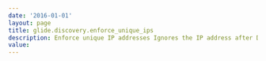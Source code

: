 ```yaml
---
date: '2016-01-01'
layout: page
title: glide.discovery.enforce_unique_ips
description: Enforce unique IP addresses Ignores the IP address after Discovery encounters subsequent devices that use the same IP address. Each time a computer, printer, or network gear with a valid IP address is discovered, any other devices with the same IP address have their IP address field cleared. If disabled, stores the IP address for each device.
value:  
---
```

